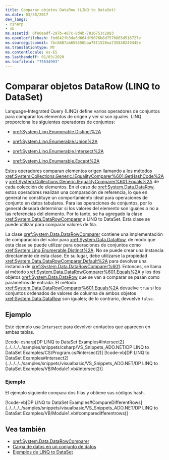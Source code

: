 ```yaml
---
title: Comparar objetos DataRow (LINQ to DataSet)
ms.date: 03/30/2017
dev_langs:
- csharp
- vb
ms.assetid: 8fe0eadf-297b-487c-8d4b-7816753c2883
ms.openlocfilehash: fbd642fb3da6d664df9076b8d7576865d516727e
ms.sourcegitcommit: 7bc6887ab658550baa78f1520ea735838249345e
ms.translationtype: MT
ms.contentlocale: es-ES
ms.lasthandoff: 01/03/2020
ms.locfileid: "75634903"
---
```

# <a name="comparing-datarows-linq-to-dataset"></a>Comparar objetos DataRow (LINQ to DataSet)
Language-Integrated Query (LINQ) define varios operadores de conjuntos para comparar los elementos de origen y ver si son iguales. LINQ proporciona los siguientes operadores de conjuntos:  
  
- <xref:System.Linq.Enumerable.Distinct%2A>  
  
- <xref:System.Linq.Enumerable.Union%2A>  
  
- <xref:System.Linq.Enumerable.Intersect%2A>  
  
- <xref:System.Linq.Enumerable.Except%2A>  
  
 Estos operadores comparan elementos origen llamando a los métodos <xref:System.Collections.Generic.IEqualityComparer%601.GetHashCode%2A> y <xref:System.Collections.Generic.IEqualityComparer%601.Equals%2A> de cada colección de elementos. En el caso de <xref:System.Data.DataRow>, estos operadores realizan una comparación de referencia, lo que en general no constituye un comportamiento ideal para operaciones de conjunto en datos tabulares. Para las operaciones de conjuntos, por lo general deseará determinar si los valores del elemento son iguales o no a las referencias del elemento. Por lo tanto, se ha agregado la clase <xref:System.Data.DataRowComparer> a LINQ to DataSet. Esta clase se puede utilizar para comparar valores de fila.  
  
 La clase <xref:System.Data.DataRowComparer> contiene una implementación de comparación del valor para <xref:System.Data.DataRow>, de modo que esta clase se puede utilizar para operaciones de conjuntos como <xref:System.Linq.Enumerable.Distinct%2A>. No se puede crear una instancia directamente de esta clase. En su lugar, debe utilizarse la propiedad <xref:System.Data.DataRowComparer.Default%2A> para devolver una instancia de <xref:System.Data.DataRowComparer%601>. Entonces, se llama al método <xref:System.Data.DataRowComparer%601.Equals%2A> y los dos objetos <xref:System.Data.DataRow> que se van a comparar se pasan como parámetros de entrada. El método <xref:System.Data.DataRowComparer%601.Equals%2A> devuelve `true` si los conjuntos ordenados de valores de columna de ambos objetos <xref:System.Data.DataRow> son iguales; de lo contrario, devuelve `false`.  
  
## <a name="example"></a>Ejemplo  
 Este ejemplo usa `Intersect` para devolver contactos que aparecen en ambas tablas.  
  
 [!code-csharp[DP LINQ to DataSet Examples#Intersect2](../../../../samples/snippets/csharp/VS_Snippets_ADO.NET/DP LINQ to DataSet Examples/CS/Program.cs#intersect2)]
 [!code-vb[DP LINQ to DataSet Examples#Intersect2](../../../../samples/snippets/visualbasic/VS_Snippets_ADO.NET/DP LINQ to DataSet Examples/VB/Module1.vb#intersect2)]  
  
### <a name="example"></a>Ejemplo  
 El ejemplo siguiente compara dos filas y obtiene sus códigos hash.  
  
 [!code-vb[DP LINQ to DataSet Examples#CompareDifferentRows](../../../../samples/snippets/visualbasic/VS_Snippets_ADO.NET/DP LINQ to DataSet Examples/VB/Module1.vb#comparedifferentrows)]  
  
## <a name="see-also"></a>Vea también

- <xref:System.Data.DataRowComparer>
- [Carga de datos en un conjunto de datos](loading-data-into-a-dataset.md)
- [Ejemplos de LINQ to DataSet](linq-to-dataset-examples.md)
